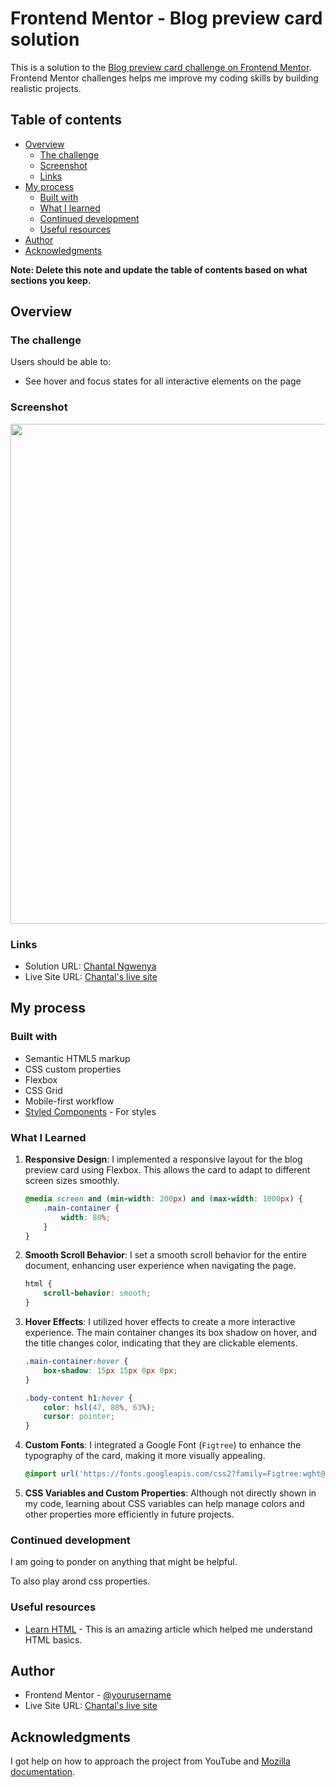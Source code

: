 # Frontend Mentor - Blog preview card solution

This is a solution to the [Blog preview card challenge on Frontend Mentor](https://www.frontendmentor.io/challenges/blog-preview-card-ckPaj01IcS). Frontend Mentor challenges helps me improve my coding skills by building realistic projects. 

## Table of contents

- [Overview](#overview)
  - [The challenge](#the-challenge)
  - [Screenshot](#screenshot)
  - [Links](#links)
- [My process](#my-process)
  - [Built with](#built-with)
  - [What I learned](#what-i-learned)
  - [Continued development](#continued-development)
  - [Useful resources](#useful-resources)
- [Author](#author)
- [Acknowledgments](#acknowledgments)

**Note: Delete this note and update the table of contents based on what sections you keep.**

## Overview

### The challenge

Users should be able to:

- See hover and focus states for all interactive elements on the page

### Screenshot

<img src="Screenshot.png" width="800" />


### Links

- Solution URL: [Chantal Ngwenya](https://github.com/ChantalNgwenya)
- Live Site URL: [Chantal's live site](https://vercel.com/chantalngwenyas-projects/qr-code-card-component)

## My process

### Built with

- Semantic HTML5 markup
- CSS custom properties
- Flexbox
- CSS Grid
- Mobile-first workflow
- [Styled Components](https://styled-components.com/) - For styles


### What I Learned

1. **Responsive Design**: I implemented a responsive layout for the blog preview card using Flexbox. This allows the card to adapt to different screen sizes smoothly.

   ```css
   @media screen and (min-width: 200px) and (max-width: 1000px) {
       .main-container {
           width: 80%;
       }
   }
   ```

2. **Smooth Scroll Behavior**: I set a smooth scroll behavior for the entire document, enhancing user experience when navigating the page.

   ```css
   html {
       scroll-behavior: smooth;
   }
   ```

3. **Hover Effects**: I utilized hover effects to create a more interactive experience. The main container changes its box shadow on hover, and the title changes color, indicating that they are clickable elements.

   ```css
   .main-container:hover {
       box-shadow: 15px 15px 0px 0px;
   }
   
   .body-content h1:hover {
       color: hsl(47, 88%, 63%);
       cursor: pointer;
   }
   ```

4. **Custom Fonts**: I integrated a Google Font (`Figtree`) to enhance the typography of the card, making it more visually appealing.

   ```css
   @import url('https://fonts.googleapis.com/css2?family=Figtree:wght@300..900&display=swap');
   ```

5. **CSS Variables and Custom Properties**: Although not directly shown in my code, learning about CSS variables can help manage colors and other properties more efficiently in future projects.

### Continued development

I am going to ponder on anything that might be helpful.

To also play arond css properties.

### Useful resources

- [Learn HTML](https://developer.mozilla.org/en-US/docs/Learn/HTML/Tables/Basics) - This is an amazing article which helped me understand HTML basics.


## Author

- Frontend Mentor - [@yourusername](https://www.frontendmentor.io/profile/yChantalNgwenya)
- Live Site URL: [Chantal's live site](https://vercel.com/chantalngwenyas-projects/qr-code-card-component)


## Acknowledgments

I got help on how to approach the project from YouTube and [Mozilla documentation](https://developer.mozilla.org).


